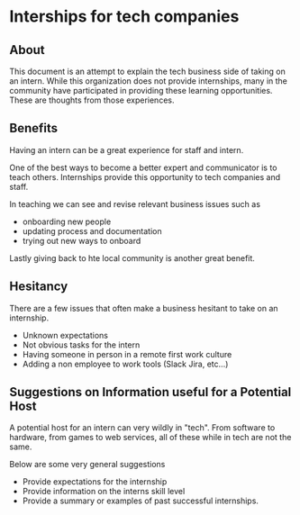 # Interships for tech companies

## About

This document is an attempt to explain the tech business side of taking on an intern. While this organization does not provide internships,
many in the community have participated in providing these learning opportunities. These are thoughts from those experiences.

## Benefits

Having an intern can be a great experience for staff and intern. 

One of the best ways to become a better expert and communicator is to teach others. Internships provide this opportunity to tech companies and staff.

In teaching we can see and revise relevant business issues such as 

- onboarding new people
- updating process and documentation
- trying out new ways to onboard

Lastly giving back to hte local community is another great benefit.



## Hesitancy

There are a few issues that often make a business hesitant to take on an internship.

- Unknown expectations
- Not obvious tasks for the intern
- Having someone in person in a remote first work culture
- Adding a non employee to work tools (Slack Jira, etc...)

## Suggestions on Information useful for a Potential Host

A potential host for an intern can very wildly in "tech". From software to hardware, from games to web services, all of these while in tech are not the same.

Below are some very general suggestions 

- Provide expectations for the internship
- Provide information on the interns skill level
- Provide a summary or examples of past successful internships.




